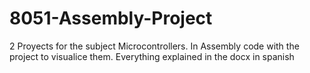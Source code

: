 # 8051-Assembly-Project

2 Proyects for the subject Microcontrollers. In Assembly code with the project to visualice them. 
Everything explained in the docx in spanish
